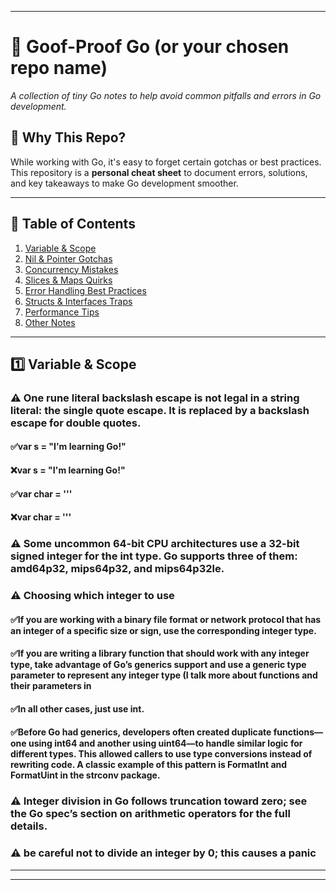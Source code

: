 
---

# 📒 Goof-Proof Go (or your chosen repo name)

*A collection of tiny Go notes to help avoid common pitfalls and errors in Go development.*

## 📌 Why This Repo?
While working with Go, it's easy to forget certain gotchas or best practices. This repository is a **personal cheat sheet** to document errors, solutions, and key takeaways to make Go development smoother.

---

## 📖 Table of Contents

1. [Variable & Scope ](#variable--scope-issues)
2. [Nil & Pointer Gotchas](#nil--pointer-gotchas)
3. [Concurrency Mistakes](#concurrency-mistakes)
4. [Slices & Maps Quirks](#slices--maps-quirks)
5. [Error Handling Best Practices](#error-handling-best-practices)
6. [Structs & Interfaces Traps](#structs--interfaces-traps)
7. [Performance Tips](#performance-tips)
8. [Other Notes](#other-notes)

---

## 1️⃣ Variable & Scope 

### ⚠️ One rune literal backslash escape is not legal in a string literal: the single quote escape. It is replaced by a backslash escape for double quotes.

#### ✅var s = "I'm learning Go!"
#### ❌var s = "I\'m learning Go!"
#### ✅var char = '\''
#### ❌var char = '''



### ⚠️ Some uncommon 64-bit CPU architectures use a 32-bit signed integer for the int type. Go supports three of them: amd64p32, mips64p32, and mips64p32le.

### ⚠️ Choosing which integer to use

#### ✅If you are working with a binary file format or network protocol that has an integer of a specific size or sign, use the corresponding integer type.
#### ✅If you are writing a library function that should work with any integer type, take advantage of Go’s generics support and use a generic type parameter to represent any integer type (I talk more about functions and their parameters in
#### ✅In all other cases, just use int.

#### ✅Before Go had generics, developers often created duplicate functions—one using int64 and another using uint64—to handle similar logic for different types. This allowed callers to use type conversions instead of rewriting code. A classic example of this pattern is FormatInt and FormatUint in the strconv package.

### ⚠️ Integer division in Go follows truncation toward zero; see the Go spec’s section on arithmetic operators for the full details.
### ⚠️ be careful not to divide an integer by 0; this causes a panic


---

---
